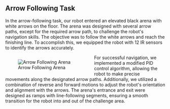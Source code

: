 ## Arrow Following Task
In the arrow-following task, our robot entered an elevated black arena with white arrows on the floor. The arena was designed with several arrow paths, except for the required arrow path, to challenge the robot's navigation skills. The objective was to follow the white arrows and reach the finishing line. To accomplish this, we equipped the robot with 12 IR sensors to identify the arrows accurately.

<figure style="float: left; width: 200px;">
  <img src="https://github.com/sithija-vihanga/SLRC-UNI-2022/assets/106132194/49de2ae8-6a63-41a3-a495-515373c086aa" alt="Arrow Following Arena">
  <figcaption>Arrow Following Arena</figcaption>
</figure>


For successful navigation, we implemented a modified PID control algorithm, allowing the robot to make precise movements along the designated arrow paths. Additionally, we utilized a combination of reverse and forward motions to adjust the robot's orientation and alignment with the arrows. The arena's entrance and exit were designed as ramps with line-following segments, ensuring a smooth transition for the robot into and out of the challenge area.

